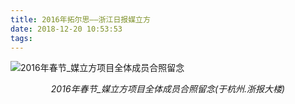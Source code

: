 ```yaml
---
title: 2016年拓尔思——浙江日报媒立方
date: 2018-12-20 10:53:53
tags:
---
```

![](/images/zb_mlf.jpg "2016年春节_媒立方项目全体成员合照留念")
<center><em>2016年春节_媒立方项目全体成员合照留念(于杭州.浙报大楼)</em></center>

